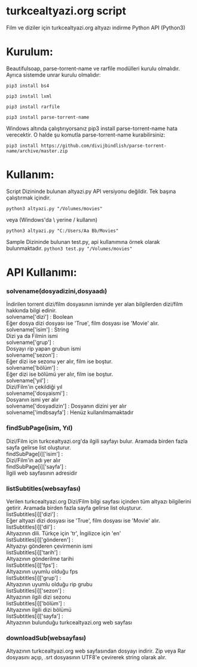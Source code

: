 # turkcealtyazi.org script
Film ve diziler için turkcealtyazi.org altyazı indirme Python API (Python3)

# Kurulum:
Beautifulsoap, parse-torrent-name ve rarfile modülleri kurulu olmalıdır. Ayrıca sistemde unrar kurulu olmalıdır:

```pip3 install bs4```

```pip3 install lxml```

```pip3 install rarfile```

```pip3 install parse-torrent-name```

Windows altında çalıştırıyorsanız pip3 install parse-torrent-name hata verecektir. O halde şu komutla parse-torrent-name kurabilirsiniz:

```pip3 install https://github.com/divijbindlish/parse-torrent-name/archive/master.zip```

# Kullanım:
Script Dizininde bulunan altyazi.py API versiyonu değildir. Tek başına çalıştırmak içindir.

```python3 altyazi.py "/Volumes/movies"```

veya (Windows'da \ yerine / kullanın)

```python3 altyazi.py "C:/Users/Aa Bb/Movies"```

Sample Dizininde bulunan test.py, api kullanımına örnek olarak bulunmaktadır.
```python3 test.py "/Volumes/movies"```

# API Kullanımı:
### solvename(dosyadizini,dosyaadı)
İndirilen torrent dizi/film dosyasının isminde yer alan bilgilerden dizi/film hakkında bilgi edinir.  
solvename['dizi'] : Boolean  
    Eğer dosya dizi dosyası ise 'True', film dosyası ise 'Movie' alır.  
solvename['isim'] : String  
    Dizi ya da Filmin ismi  
solvename['grup'] :  
    Dosyayı rip yapan grubun ismi  
solvename['sezon'] :  
    Eğer dizi ise sezonu yer alır, film ise boştur.  
solvename['bölüm'] :  
    Eğer dizi ise bölümü yer alır, film ise boştur.  
solvename['yıl'] :  
    Dizi/Film'in çekildiği yıl  
solvename['dosyaismi'] :  
    Dosyanın ismi yer alır  
solvename['dosyadizin'] :
    Dosyanın dizini yer alır  
solvename['imdbsayfa'] :
    Henüz kullanılmamaktadır  

### findSubPage(isim, Yıl)
Dizi/Film için turkcealtyazi.org'da ilgili sayfayı bulur. Aramada birden fazla sayfa gelirse list oluşturur.  
findSubPage[i]['isim'] :  
    Dizi/Film'in adı yer alır  
findSubPage[i]['sayfa'] :  
    İlgili web sayfasının adresidir  

### listSubtitles(websayfası)
Verilen turkcealtyazi.org Dizi/Film bilgi sayfası içinden tüm altyazı bilgilerini getirir. Aramada birden fazla sayfa gelirse list oluşturur.  
listSubtitles[i]['dizi'] :  
    Eğer altyazi dizi dosyası ise 'True', film dosyası ise 'Movie' alır.  
listSubtitles[i]['dil'] :  
    Altyazının dili. Türkçe için 'tr', İngilizce için 'en'  
listSubtitles[i]['gönderen'] :  
    Altyazıyı gönderen çevirmenin ismi  
listSubtitles[i]['tarih'] :  
    Altyazının gönderilme tarihi  
listSubtitles[i]['fps'] :  
    Altyazının uyumlu olduğu fps  
listSubtitles[i]['grup'] :  
    Altyazının uyumlu olduğu rip grubu  
listSubtitles[i]['sezon'] :  
    Altyazının ilgili dizi sezonu  
listSubtitles[i]['bölüm'] :  
    Altyazının ilgili dizi bölümü  
listSubtitles[i]['sayfa'] :  
    Altyazının bulunduğu turkcealtyazi.org web sayfası  

### downloadSub(websayfası)
Altyazının turkcealtyazi.org web sayfasından dosyayı indirir. Zip veya Rar dosyasını açıp, .srt dosyasının UTF8'e çevirerek string olarak alır.
